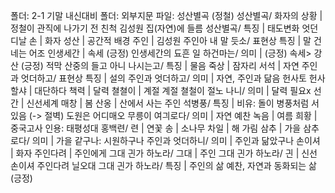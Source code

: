 폴더: 2-1 기말 내신대비
폴더: 외부지문
파일: 성산별곡 (정철)
​
성산별곡/ 화자의 상황					| 정철이 관직에 나가기 전 친척 김성원 집(자연)에 들름
성산별곡/ 특징					| 태도변화
엇던 디날 손					| 화자
성산					| 공간적 배경
주인					| 김성원
주인아 내 말 듯소/ 표현상 특징					| 말 건네는 어조
인생세간					| 속세 (긍정)
인생세간의 됴흔 일 하건마는/ 의미					| (긍정) 속세> 강산 (긍정)
적막 산중의 들고 아니 나시는고/ 특징					| 물음
죽상					| 잠자리
서석					| 자연
주인과 엇더하고/ 표현상 특징					| 설의
주인과 엇더하고/ 의미					| 자연, 주인과 닮음
헌사토 헌사할샤					| 대단하다
책력					| 달력
쳘쳘이					| 계절 계절
쳘철이 절노 나니/ 의미					| 달력 필요x
선간					| 신선세계
매창					| 봄
산옹					| 산에서 사는 주인
석병풍/ 특징					| 비유: 돌이 병풍처럼 서 있음 (-> 절벽)
도원은 어디매오 무릉이 여긔로다/ 의미					| 자연 예찬
녹음					| 여름
희황					| 중국고사 인용: 태평성대
홍백련/ 련					| 연꽃
송					| 소나무
차일					| 해 가림
삼추					| 가을
삼추로다/ 의미					| 가을 같구나: 시원하구나
주인과 엇더하니/ 의미					| 주인과 닮았구나
손이셔					| 화자
주인다려					| 주인에게
그대 긘가 하노라/ 그대					| 주인
그대 긘가 하노라/ 긘					| 신선
손이셔 주인다려 닐오대 그대 긘가 하노라/ 특징					| 주인의 삶 예찬, 자연과 동화되는 삶 (긍정)
​
